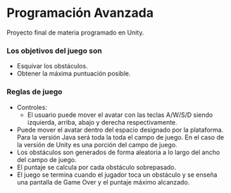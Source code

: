# Programación Avanzada

Proyecto final de materia programado en Unity.

### **Los objetivos del juego son**

- Esquivar los obstáculos.
- Obtener la máxima puntuación posible.

### **Reglas de juego**

- Controles:
    - El usuario puede mover el avatar con las teclas A/W/S/D siendo izquierda, arriba, abajo y derecha respectivamente.
- Puede mover el avatar dentro del espacio designado por la plataforma. Para la versión Java será toda la toda el campo de juego. En el caso de la versión de Unity es una porción del campo de juego.
- Los obstáculos son generados de forma aleatoria a lo largo del ancho del campo de juego.
- El puntaje se calcula por cada obstáculo sobrepasado.
- El juego se termina cuando el jugador toca un obstáculo y se enseña una pantalla de Game Over y el puntaje máximo alcanzado.
